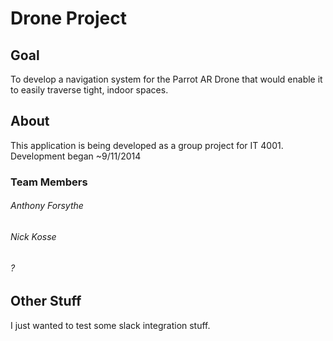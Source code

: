 Drone Project
============

## Goal

To develop a navigation system for the Parrot AR Drone that would enable it to easily traverse tight, indoor spaces. 

## About

This application is being developed as a group project for IT 4001. Development began ~9/11/2014

### Team Members

###### Anthony Forsythe

###### Nick Kosse

###### ?


## Other Stuff

I just wanted to test some slack integration stuff. 
